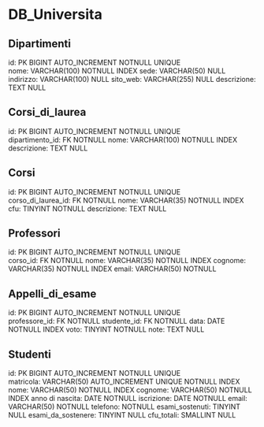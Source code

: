 <!-- 
Modellizzare la struttura di una tabella per memorizzare tutti i dati riguardanti una università:
- sono presenti diversi Dipartimenti (es.: Lettere e Filosofia, Matematica, Ingegneria ecc.);
- ogni Dipartimento offre più Corsi di Laurea (es.: Civiltà e Letterature Classiche, Informatica, Ingegneria Elettronica ecc..)
- ogni Corso di Laurea prevede diversi Corsi (es.: Letteratura Latina, Sistemi Operativi 1, Analisi Matematica 2 ecc.);
- ogni Corso può essere tenuto da diversi Insegnanti;
- ogni Corso prevede più appelli d'Esame;
- ogni Studente è iscritto ad un solo Corso di Laurea;
- ogni Studente può iscriversi a più appelli di Esame;
- per ogni appello d'Esame a cui lo Studente ha partecipato, è necessario memorizzare il voto ottenuto, anche se non sufficiente Pensiamo a quali entità (tabelle) creare per il nostro database e cerchiamo poi di stabilirne le relazioni.
 -->


# DB_Universita

## Dipartimenti

id:                             PK BIGINT AUTO_INCREMENT NOTNULL UNIQUE        
nome:                           VARCHAR(100) NOTNULL INDEX
sede:                           VARCHAR(50)  NULL
indirizzo:                      VARCHAR(100) NULL
sito_web:                       VARCHAR(255) NULL
descrizione:                    TEXT NULL

## Corsi_di_laurea
id:                             PK BIGINT AUTO_INCREMENT NOTNULL UNIQUE                             
dipartimento_id:                FK NOTNULL
nome:                           VARCHAR(100) NOTNULL INDEX
descrizione:                    TEXT NULL
## Corsi
id:                             PK BIGINT AUTO_INCREMENT NOTNULL UNIQUE  
corso_di_laurea_id:             FK NOTNULL
nome:                           VARCHAR(35) NOTNULL INDEX
cfu:                            TINYINT NOTNULL
descrizione:                    TEXT NULL

## Professori
id:                            PK BIGINT AUTO_INCREMENT NOTNULL UNIQUE  
corso_id:                      FK NOTNULL
nome:                          VARCHAR(35) NOTNULL INDEX
cognome:                       VARCHAR(35) NOTNULL INDEX
email:                         VARCHAR(50) NOTNULL


## Appelli_di_esame
id:                           PK BIGINT AUTO_INCREMENT NOTNULL UNIQUE  
professore_id:                FK NOTNULL 
studente_id:                  FK NOTNULL
data:                         DATE NOTNULL INDEX
voto:                         TINYINT NOTNULL
note:                         TEXT NULL

## Studenti
id:                           PK BIGINT AUTO_INCREMENT NOTNULL UNIQUE  
matricola:                    VARCHAR(50) AUTO_INCREMENT UNIQUE NOTNULL INDEX
nome:                         VARCHAR(50) NOTNULL INDEX
cognome:                      VARCHAR(50) NOTNULL INDEX
anno di nascita:              DATE NOTNULL
iscrizione:                   DATE NOTNULL
email:                        VARCHAR(50) NOTNULL
telefono:                     NOTNULL
esami_sostenuti:              TINYINT NULL
esami_da_sostenere:           TINYINT NULL
cfu_totali:                   SMALLINT NULL

